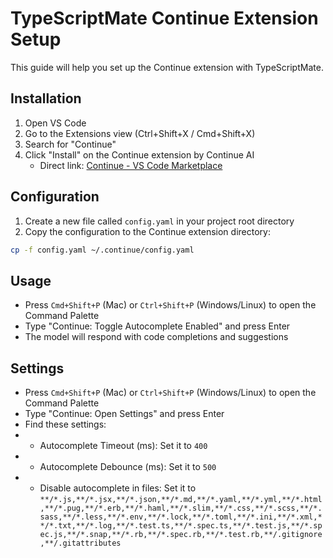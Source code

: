 # TypeScriptMate Continue Extension Setup

This guide will help you set up the Continue extension with TypeScriptMate.

## Installation

1. Open VS Code
2. Go to the Extensions view (Ctrl+Shift+X / Cmd+Shift+X)
3. Search for "Continue"
4. Click "Install" on the Continue extension by Continue AI
   - Direct link: [Continue - VS Code Marketplace](https://marketplace.visualstudio.com/items?itemName=Continue.continue)

## Configuration

1. Create a new file called `config.yaml` in your project root directory
2. Copy the configuration to the Continue extension directory:

```bash
cp -f config.yaml ~/.continue/config.yaml
```

## Usage

- Press `Cmd+Shift+P` (Mac) or `Ctrl+Shift+P` (Windows/Linux) to open the Command Palette
- Type "Continue: Toggle Autocomplete Enabled" and press Enter
- The model will respond with code completions and suggestions

## Settings
- Press `Cmd+Shift+P` (Mac) or `Ctrl+Shift+P` (Windows/Linux) to open the Command Palette
- Type "Continue: Open Settings" and press Enter
- Find these settings:
- - Autocomplete Timeout (ms): Set it to `400`
- - Autocomplete Debounce (ms): Set it to `500`
- - Disable autocomplete in files: Set it to `**/*.js,**/*.jsx,**/*.json,**/*.md,**/*.yaml,**/*.yml,**/*.html,**/*.pug,**/*.erb,**/*.haml,**/*.slim,**/*.css,**/*.scss,**/*.sass,**/*.less,**/*.env,**/*.lock,**/*.toml,**/*.ini,**/*.xml,**/*.txt,**/*.log,**/*.test.ts,**/*.spec.ts,**/*.test.js,**/*.spec.js,**/*.snap,**/*.rb,**/*.spec.rb,**/*.test.rb,**/.gitignore,**/.gitattributes`
